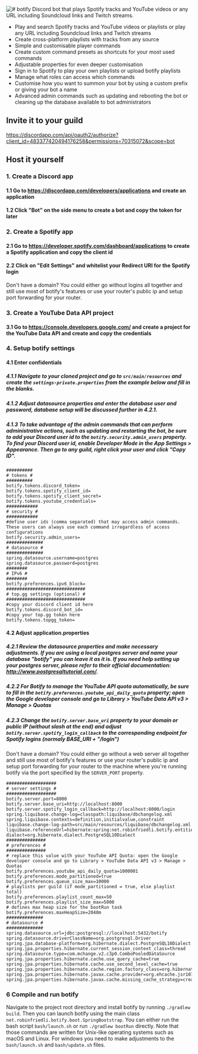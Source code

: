 ![# botify](https://raw.githubusercontent.com/robinfriedli/botify/master/resources-public/img/botify-logo-wide.png)
 Discord bot that plays Spotify tracks and YouTube videos or any URL including Soundcloud links and Twitch streams.

* Play and search Spotify tracks and YouTube videos or playlists or play any URL including Soundcloud links and Twitch streams
* Create cross-platform playlists with tracks from any source
* Simple and customisable player commands
* Create custom command presets as shortcuts for your most used commands
* Adjustable properties for even deeper customisation
* Sign in to Spotify to play your own playlists or upload botify playlists
* Manage what roles can access which commands
* Customise how you want to summon your bot by using a custom prefix or giving your bot a name
* Advanced admin commands such as updating and rebooting the bot or cleaning up the database available to bot administrators

## Invite it to your guild

https://discordapp.com/api/oauth2/authorize?client_id=483377420494176258&permissions=70315072&scope=bot

## Host it yourself

### 1. Create a Discord app

#### 1.1 Go to https://discordapp.com/developers/applications and create an application
#### 1.2 Click "Bot" on the side menu to create a bot and copy the token for later

### 2. Create a Spotify app

#### 2.1 Go to https://developer.spotify.com/dashboard/applications to create a Spotify application and copy the client id
#### 2.2 Click on "Edit Settings" and whitelist your Redirect URI for the Spotify login
Don't have a domain? You could either go without logins all together and still use most of botify's features or use your
router's public ip and setup port forwarding for your router.

### 3. Create a YouTube Data API project
#### 3.1 Go to https://console.developers.google.com/ and create a project for the YouTube Data API and create and copy the credentials

### 4. Setup botify settings
#### 4.1 Enter confidentials
##### 4.1.1 Navigate to your cloned project and go to `src/main/resources` and create the `settings-private.properties` from the example below and fill in the blanks.
##### 4.1.2 Adjust datasource properties and enter the database user and password, database setup will be discussed further in 4.2.1.
##### 4.1.3 To take advantage of the admin commands that can perform administrative actions, such as updating and restarting the bot, be sure to add your Discord user id to the `botify.security.admin_users` property. To find your Discord user id, enable Developer Mode in the App Settings > Appearance. Then go to any guild, right click your user and click "Copy ID".
```properties
##########
# tokens #
##########
botify.tokens.discord_token=
botify.tokens.spotify_client_id=
botify.tokens.spotify_client_secret=
botify.tokens.youtube_credentials=
############
# security #
############
#define user ids (comma separated) that may access admin commands. These users can always use each command irregardless of access configurations
botify.security.admin_users=
##############
# datasource #
##############
spring.datasource.username=postgres
spring.datasource.password=postgres
########
# IPv6 #
########
botify.preferences.ipv6_block=
##############################
# top.gg settings (optional) #
##############################
#copy your discord client id here
botify.tokens.discord_bot_id=
#copy your top.gg token here
botify.tokens.topgg_token=
```
#### 4.2 Adjust application.properties
##### 4.2.1 Review the datasource properties and make necessary adjustments. If you are using a local postgres server and name your database "botify" you can leave it as it is. If you need help setting up your postgres server, please refer to their official documentation: http://www.postgresqltutorial.com/.
##### 4.2.2 For Botify to manage the YouTube API quota automatically, be sure to fill in the `botify.preferences.youtube_api_daily_quota` property; open the Google developer console and go to Library > YouTube Data API v3 > Manage > Quotas
##### 4.2.3 Change the `botify.server.base_uri` property to your domain or public IP (without slash at the end) and adjust `botify.server.spotify_login_callback` to the corresponding endpoint for Spotify logins (normaly BASE_URI + "/login")
Don't have a domain? You could either go without a web server all together and still use most of botify's features or use your
router's public ip and setup port forwarding for your router to the machine where you're running botify via the port specified by the `SERVER_PORT` property.
```properties
###################
# server settings #
###################
botify.server.port=8000
botify.server.base_uri=http://localhost:8000
botify.server.spotify_login_callback=http://localhost:8000/login
spring.liquibase.change-log=classpath:liquibase/dbchangelog.xml
spring.liquibase.contexts=definition,initialvalue,constraint
liquibase.change-log-path=src/main/resources/liquibase/dbchangelog.xml
liquibase.referenceUrl=hibernate:spring:net.robinfriedli.botify.entities?dialect=org.hibernate.dialect.PostgreSQL10Dialect
###############
# preferences #
###############
# replace this value with your YouTube API Quota: open the Google developer console and go to Library > YouTube Data API v3 > Manage > Quotas
botify.preferences.youtube_api_daily_quota=1000001
botify.preferences.mode_partitioned=true
botify.preferences.queue_size_max=10000
# playlists per guild (if mode_partitioned = true, else playlist total)
botify.preferences.playlist_count_max=50
botify.preferences.playlist_size_max=5000
# defines max heap size for the bootRun task
botify.preferences.maxHeapSize=2048m
##############
# datasource #
##############
spring.datasource.url=jdbc:postgresql://localhost:5432/botify
spring.datasource.driverClassName=org.postgresql.Driver
spring.jpa.database-platform=org.hibernate.dialect.PostgreSQL10Dialect
spring.jpa.properties.hibernate.current_session_context_class=thread
spring.datasource.type=com.mchange.v2.c3p0.ComboPooledDataSource
spring.jpa.properties.hibernate.cache.use_query_cache=true
spring.jpa.properties.hibernate.cache.use_second_level_cache=true
spring.jpa.properties.hibernate.cache.region.factory_class=org.hibernate.cache.jcache.JCacheRegionFactory
spring.jpa.properties.hibernate.javax.cache.provider=org.ehcache.jsr107.EhcacheCachingProvider
spring.jpa.properties.hibernate.javax.cache.missing_cache_strategy=create
```


### 6 Compile and run botify
Navigate to the project root directory and install botify by running `./gradlew build`. Then you can launch botify
using the main class `net.robinfriedli.botify.boot.SpringBootstrap`. You can either run the bash script `bash/launch.sh`
or run `./gradlew bootRun` directly. Note that those commands are written for Unix-like operating systems such as macOS and
Linux. For windows you need to make adjustments to the `bash/launch.sh` and `bash/update.sh` files.